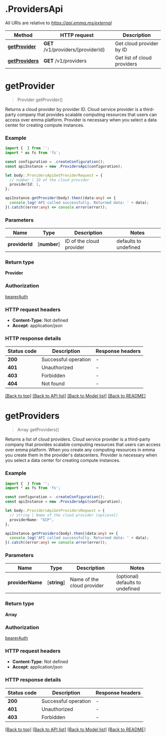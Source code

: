 # .ProvidersApi

All URIs are relative to *https://api.emma.ms/external*

Method | HTTP request | Description
------------- | ------------- | -------------
[**getProvider**](ProvidersApi.md#getProvider) | **GET** /v1/providers/{providerId} | Get cloud provider by ID
[**getProviders**](ProvidersApi.md#getProviders) | **GET** /v1/providers | Get list of cloud providers


# **getProvider**
> Provider getProvider()

Returns a cloud provider by provider ID. Cloud service provider is a third-party company that provides scalable computing resources that users can access over emma platform. Provider is necessary when you select a data center for creating compute instances. 

### Example


```typescript
import {  } from '';
import * as fs from 'fs';

const configuration = .createConfiguration();
const apiInstance = new .ProvidersApi(configuration);

let body:.ProvidersApiGetProviderRequest = {
  // number | ID of the cloud provider
  providerId: 1,
};

apiInstance.getProvider(body).then((data:any) => {
  console.log('API called successfully. Returned data: ' + data);
}).catch((error:any) => console.error(error));
```


### Parameters

Name | Type | Description  | Notes
------------- | ------------- | ------------- | -------------
 **providerId** | [**number**] | ID of the cloud provider | defaults to undefined


### Return type

**Provider**

### Authorization

[bearerAuth](README.md#bearerAuth)

### HTTP request headers

 - **Content-Type**: Not defined
 - **Accept**: application/json


### HTTP response details
| Status code | Description | Response headers |
|-------------|-------------|------------------|
**200** | Successful operation |  -  |
**401** | Unauthorized |  -  |
**403** | Forbidden |  -  |
**404** | Not found |  -  |

[[Back to top]](#) [[Back to API list]](README.md#documentation-for-api-endpoints) [[Back to Model list]](README.md#documentation-for-models) [[Back to README]](README.md)

# **getProviders**
> Array<Provider> getProviders()

Returns a list of cloud providers. Cloud service provider is a third-party company that provides scalable computing resources that users can access over emma platform. When you create any computing resources in emma you create them in the provider\'s datacenters. Provider is necessary when you select a data center for creating compute instances. 

### Example


```typescript
import {  } from '';
import * as fs from 'fs';

const configuration = .createConfiguration();
const apiInstance = new .ProvidersApi(configuration);

let body:.ProvidersApiGetProvidersRequest = {
  // string | Name of the cloud provider (optional)
  providerName: "GCP",
};

apiInstance.getProviders(body).then((data:any) => {
  console.log('API called successfully. Returned data: ' + data);
}).catch((error:any) => console.error(error));
```


### Parameters

Name | Type | Description  | Notes
------------- | ------------- | ------------- | -------------
 **providerName** | [**string**] | Name of the cloud provider | (optional) defaults to undefined


### Return type

**Array<Provider>**

### Authorization

[bearerAuth](README.md#bearerAuth)

### HTTP request headers

 - **Content-Type**: Not defined
 - **Accept**: application/json


### HTTP response details
| Status code | Description | Response headers |
|-------------|-------------|------------------|
**200** | Successful operation |  -  |
**401** | Unauthorized |  -  |
**403** | Forbidden |  -  |

[[Back to top]](#) [[Back to API list]](README.md#documentation-for-api-endpoints) [[Back to Model list]](README.md#documentation-for-models) [[Back to README]](README.md)


